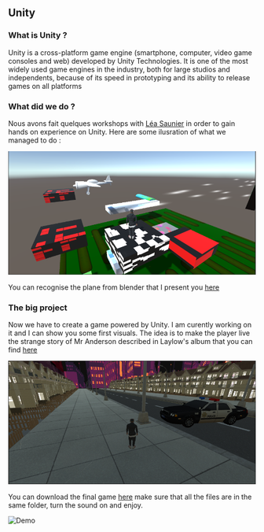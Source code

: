 ## Unity


### What is Unity ?

Unity is a cross-platform game engine (smartphone, computer, video game consoles and web) developed by Unity Technologies. It is one of the most widely used game engines in the industry, both for large studios and independents, because of its speed in prototyping and its ability to release games on all platforms

### What did we do ?

Nous avons fait quelques workshops with [Léa Saunier](https://www.linkedin.com/in/l%C3%A9a-saunier-657060129/)  in order to gain hands on experience on Unity. Here are some ilusration of what we managed to do :

![View](https://raw.githubusercontent.com/Tarichikato/pierre_lourdelet_mastervar/gh-pages/images/View1.PNG)


You can recognise the plane from blender that I present you [here](https://tarichikato.github.io/pierre_lourdelet_mastervar/2021/09/21/Blender.html)



### The big project

Now we have to create a game powered by Unity. I am curently working on it and I can show you some first visuals. The idea is to make the player live the strange story of Mr Anderson described in Laylow's album that you can find [here](https://www.youtube.com/watch?v=TvHFJPFOVAY&list=OLAK5uy_kHzByhNGA8TZ6MxNaU1INQaZFr13iQy-M)


![View](https://raw.githubusercontent.com/Tarichikato/pierre_lourdelet_mastervar/gh-pages/images/View2.PNG)



You can download the final game  [here](https://drive.google.com/drive/folders/1sdF3PDPc1k-cFYB7Q-WVNgGri5N-tngA?usp=sharing) make sure that all the files are in the same folder, turn the sound on and enjoy.

![Demo](https://youtu.be/xJaaXlfgXlc)


